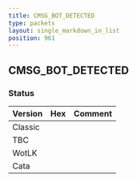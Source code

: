 ```yaml
---
title: CMSG_BOT_DETECTED
type: packets
layout: single_markdown_in_list
position: 961
---
```


## CMSG_BOT_DETECTED

### Status

Version | Hex | Comment
---------- | ---------- | ---------- 
Classic |  |  
TBC |  |  
WotLK |  |  
Cata |  |  

